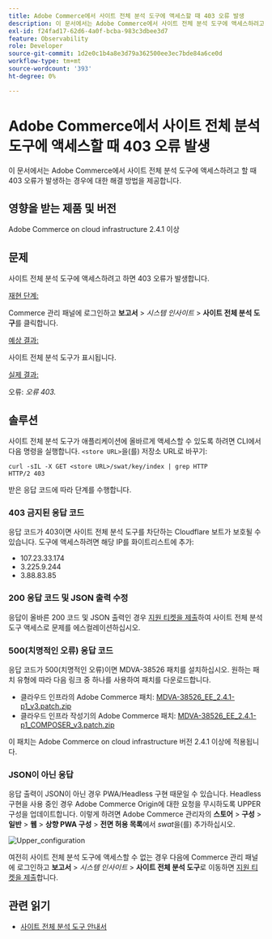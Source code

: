 ```yaml
---
title: Adobe Commerce에서 사이트 전체 분석 도구에 액세스할 때 403 오류 발생
description: 이 문서에서는 Adobe Commerce에서 사이트 전체 분석 도구에 액세스하려고 할 때 403 오류가 발생하는 경우에 대한 해결 방법을 제공합니다.
exl-id: f24fad17-62d6-4a0f-bcba-983c3dbee3d7
feature: Observability
role: Developer
source-git-commit: 1d2e0c1b4a8e3d79a362500ee3ec7bde84a6ce0d
workflow-type: tm+mt
source-wordcount: '393'
ht-degree: 0%

---
```


# Adobe Commerce에서 사이트 전체 분석 도구에 액세스할 때 403 오류 발생

이 문서에서는 Adobe Commerce에서 사이트 전체 분석 도구에 액세스하려고 할 때 403 오류가 발생하는 경우에 대한 해결 방법을 제공합니다.

## 영향을 받는 제품 및 버전

Adobe Commerce on cloud infrastructure 2.4.1 이상

## 문제

사이트 전체 분석 도구에 액세스하려고 하면 403 오류가 발생합니다.

<u>재현 단계:</u>

Commerce 관리 패널에 로그인하고 **보고서** > *시스템 인사이트* > **사이트 전체 분석 도구**&#x200B;를 클릭합니다.

<u>예상 결과:</u>

사이트 전체 분석 도구가 표시됩니다.

<u>실제 결과:</u>

오류: *오류 403.*


## 솔루션

사이트 전체 분석 도구가 애플리케이션에 올바르게 액세스할 수 있도록 하려면 CLI에서 다음 명령을 실행합니다. `<store URL>`을(를) 저장소 URL로 바꾸기:

```cURL
curl -sIL -X GET <store URL>/swat/key/index | grep HTTP
HTTP/2 403
```

받은 응답 코드에 따라 단계를 수행합니다.

### 403 금지된 응답 코드

응답 코드가 403이면 사이트 전체 분석 도구를 차단하는 Cloudflare 보트가 보호될 수 있습니다. 도구에 액세스하려면 해당 IP를 화이트리스트에 추가:

* 107.23.33.174
* 3.225.9.244
* 3.88.83.85

### 200 응답 코드 및 JSON 출력 수정

응답이 올바른 200 코드 및 JSON 출력인 경우 [지원 티켓을 제출](/help/help-center-guide/help-center/magento-help-center-user-guide.md#submit-ticket)하여 사이트 전체 분석 도구 액세스로 문제를 에스컬레이션하십시오.


### 500(치명적인 오류) 응답 코드

응답 코드가 500(치명적인 오류)이면 MDVA-38526 패치를 설치하십시오. 원하는 패치 유형에 따라 다음 링크 중 하나를 사용하여 패치를 다운로드합니다.

* 클라우드 인프라의 Adobe Commerce 패치: [MDVA-38526_EE_2.4.1-p1_v3.patch.zip](assets/MDVA-38526_EE_2.4.1-p1_v3.patch.zip)
* 클라우드 인프라 작성기의 Adobe Commerce 패치: [MDVA-38526_EE_2.4.1-p1_COMPOSER_v3.patch.zip](assets/MDVA-38526_EE_2.4.1-p1_COMPOSER_v3.patch.zip)

이 패치는 Adobe Commerce on cloud infrastructure 버전 2.4.1 이상에 적용됩니다.

### JSON이 아닌 응답

응답 출력이 JSON이 아닌 경우 PWA/Headless 구현 때문일 수 있습니다. Headless 구현을 사용 중인 경우 Adobe Commerce Origin에 대한 요청을 무시하도록 UPPER 구성을 업데이트합니다. 이렇게 하려면 Adobe Commerce 관리자의 **스토어** > **구성** > **일반** > **웹** > **상향 PWA 구성** > **전면 허용 목록**&#x200B;에서 *swat*&#x200B;을(를) 추가하십시오.

![Upper_configuration](assets/upward_pwa.png)

여전히 사이트 전체 분석 도구에 액세스할 수 없는 경우 다음에 Commerce 관리 패널에 로그인하고 **보고서** > *시스템 인사이트* > **사이트 전체 분석 도구**&#x200B;로 이동하면 [지원 티켓을 제출](/help/help-center-guide/help-center/magento-help-center-user-guide.md#submit-ticket)합니다.

## 관련 읽기

* [사이트 전체 분석 도구 안내서](https://experienceleague.adobe.com/docs/commerce-operations/tools/site-wide-analysis-tool/intro.html)
